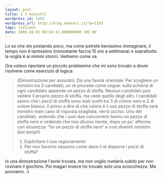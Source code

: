 ```yaml
---
layout: post
title: I 3 ministri
wordpress_id: 1193
wordpress_url: http://blog.andvari.it/?p=1193
tags: italiano
date: 2008-10-01 09:54:12.000000000 +02:00
---
```

Lo so che sto postando poco, ma come potrete benissimo immaginare, il tempo non è tantissimo (nonostante faccia 15 ore a settimana) e soprattutto la voglia è ai minimi storici. Vedremo come va.

Ora volevo riportare un piccolo problemino che mi sono trovato a dover risolvere come esercizio di logica:
<blockquote>(Dimostrazione per assurdo). Da una favola orientale:
Per scegliere un ministro tra 3 candidati, un re procede come segue: sulla schiena di ogni candidato appende un pezzo di stoffa. Nessun candidato può vedere il proprio pezzo di stoffa, ma vede quello degli altri. I candidati sanno che i pezzi di stoffa sono stati scelti tra 3 di colore nero e 2 di colore bianco. Il primo a dire di che colore è il suo pezzo di stoffa sarà ministro main caso di risposta sbagliata, verrà ucciso. Uno dei candidati, vedendo che i suoi due concorrenti hanno un pezzo di stoffa nero e vedendo che non dicono niente, dopo un po' afferma con sicurezza: "ho un pezzo di stoffa nera" e così diventò ministro (bei tempi!)
<ol>
	<li>Esplicitare il suo ragionamento</li>
	<li>Per non favorire nessuno come deve il re disporre i pezzi di stoffa?</li>
</ol>
</blockquote>
Io una dimostrazione l'avrei trovata, ma non voglio rivelarla subito per non rovinare il giochino. Poi magari invece ho trovato solo una sciocchezza. Ma proviamo. :)
